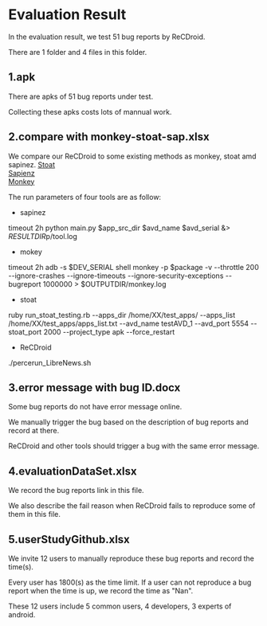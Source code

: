 # Evaluation Result

In the evaluation result, we test 51 bug reports by ReCDroid.

There are 1 folder and 4 files in this folder.

## 1.apk

There are apks of 51 bug reports under test.

Collecting these apks costs lots of mannual work.

## 2.compare with monkey-stoat-sap.xlsx

We compare our ReCDroid to some existing methods as monkey, stoat amd sapinez.
[Stoat](https://github.com/tingsu/Stoat)  
[Sapienz](https://github.com/Rhapsod/sapienz)  
[Monkey](https://developer.android.com/studio/test/monkey)

The run parameters of four tools are as follow:

- sapinez

timeout 2h python main.py $app_src_dir $avd_name $avd_serial &> $RESULTDIR$p/tool.log

- mokey

timeout 2h adb -s $DEV_SERIAL shell monkey -p $package -v --throttle 200 --ignore-crashes --ignore-timeouts --ignore-security-exceptions --bugreport 1000000 > $OUTPUTDIR/monkey.log

- stoat

ruby run_stoat_testing.rb --apps_dir /home/XX/test_apps/ --apps_list /home/XX/test_apps/apps_list.txt --avd_name testAVD_1 --avd_port 5554 --stoat_port 2000 --project_type apk --force_restart 

- ReCDroid

./percerun_LibreNews.sh


## 3.error message with bug ID.docx

Some bug reports do not have error message online.

We manually trigger the bug based on the description of bug reports and record at there.

ReCDroid and other tools should trigger a bug with the same error message.

## 4.evaluationDataSet.xlsx

We record the bug reports link in this file.

We also describe the fail reason when ReCDroid fails to reproduce some of them in this file.

## 5.userStudyGithub.xlsx

We invite 12 users to manually reproduce these bug reports and record the time(s).

Every user has 1800(s) as the time limit. If a user can not reproduce a bug report when the time is up, we record the time as "Nan".

These 12 users include 5 common users, 4 developers, 3 experts of android.



